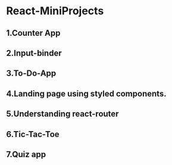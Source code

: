 # React-MiniProjects
## 1.Counter App
## 2.Input-binder
## 3.To-Do-App
## 4.Landing page using styled components.
## 5.Understanding react-router
## 6.Tic-Tac-Toe
## 7.Quiz app

